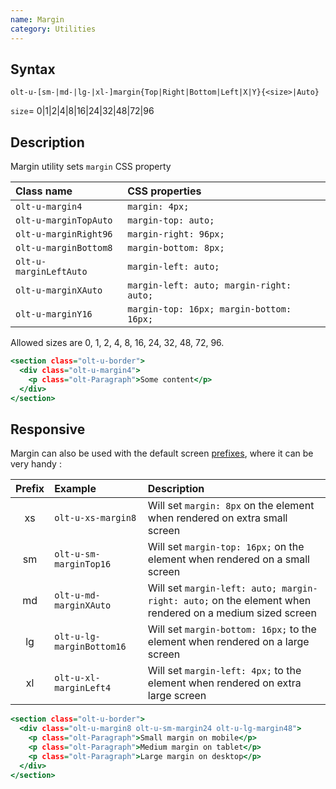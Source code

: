 ```yaml
---
name: Margin
category: Utilities
---
```


## Syntax

`olt-u-[sm-|md-|lg-|xl-]margin{Top|Right|Bottom|Left|X|Y}{<size>|Auto}`

`size`= 0|1|2|4|8|16|24|32|48|72|96

## Description

Margin utility sets `margin` CSS property

| Class name             | CSS properties                           |
|:-----------------------|:-----------------------------------------|
| `olt-u-margin4`        | `margin: 4px;`                           |
| `olt-u-marginTopAuto`  | `margin-top: auto;`                      |
| `olt-u-marginRight96`  | `margin-right: 96px;`                    |
| `olt-u-marginBottom8`  | `margin-bottom: 8px;`                    |
| `olt-u-marginLeftAuto` | `margin-left: auto;`                     |
| `olt-u-marginXAuto`    | `margin-left: auto; margin-right: auto;` |
| `olt-u-marginY16`      | `margin-top: 16px; margin-bottom: 16px;` |

Allowed sizes are 0, 1, 2, 4, 8, 16, 24, 32, 48, 72, 96.

```example.html
<section class="olt-u-border">
  <div class="olt-u-margin4">
    <p class="olt-Paragraph">Some content</p>
  </div>
</section>
```

## Responsive

Margin can also be used with the default screen [prefixes](/#screen), where
it can be very handy :

| Prefix | Example                  | Description                                                                                             |
|:------:|:-------------------------|:--------------------------------------------------------------------------------------------------------|
|     xs | `olt-u-xs-margin8`       | Will set `margin: 8px` on the element when rendered on extra small screen                               |
|     sm | `olt-u-sm-marginTop16`   | Will set `margin-top: 16px;` on the element when rendered on a small screen                             |
|     md | `olt-u-md-marginXAuto`   | Will set `margin-left: auto; margin-right: auto;` on the element when rendered on a medium sized screen |
|     lg | `olt-u-lg-marginBottom16`| Will set `margin-bottom: 16px;` to the element when rendered on a large screen                          |
|     xl | `olt-u-xl-marginLeft4`   | Will set `margin-left: 4px;` to the element when rendered on extra large screen                         |

```responsive.html
<section class="olt-u-border">
  <div class="olt-u-margin8 olt-u-sm-margin24 olt-u-lg-margin48">
    <p class="olt-Paragraph">Small margin on mobile</p>
    <p class="olt-Paragraph">Medium margin on tablet</p>
    <p class="olt-Paragraph">Large margin on desktop</p>
  </div>
</section>
```
